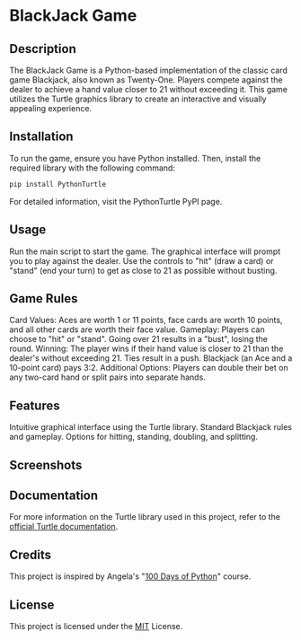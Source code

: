 # **BlackJack Game**

## **Description**
The BlackJack Game is a Python-based implementation of the classic card game Blackjack, also known as Twenty-One. Players compete against the dealer to achieve a hand value closer to 21 without exceeding it. This game utilizes the Turtle graphics library to create an interactive and visually appealing experience.

## **Installation**
To run the game, ensure you have Python installed. Then, install the required library with the following command:

```bash
pip install PythonTurtle
```
For detailed information, visit the PythonTurtle PyPI page.

## **Usage**
Run the main script to start the game. The graphical interface will prompt you to play against the dealer.
Use the controls to "hit" (draw a card) or "stand" (end your turn) to get as close to 21 as possible without busting.

## **Game Rules**
Card Values: Aces are worth 1 or 11 points, face cards are worth 10 points, and all other cards are worth their face value.
Gameplay: Players can choose to "hit" or "stand". Going over 21 results in a "bust", losing the round.
Winning: The player wins if their hand value is closer to 21 than the dealer's without exceeding 21. Ties result in a push. Blackjack (an Ace and a 10-point card) pays 3:2.
Additional Options: Players can double their bet on any two-card hand or split pairs into separate hands.
## **Features**
Intuitive graphical interface using the Turtle library.
Standard Blackjack rules and gameplay.
Options for hitting, standing, doubling, and splitting.
## **Screenshots**

## **Documentation**
For more information on the Turtle library used in this project, refer to the [official Turtle documentation](https://docs.python.org/3/library/turtle.html).

## **Credits**
This project is inspired by Angela's "[100 Days of Python](https://www.udemy.com/course/100-days-of-code/?couponCode=LETSLEARNNOWPP)" course.

## **License**
This project is licensed under the [MIT](https://github.com/muhammadazeem110/Python-Projects/blob/main/LICENSE) License.
